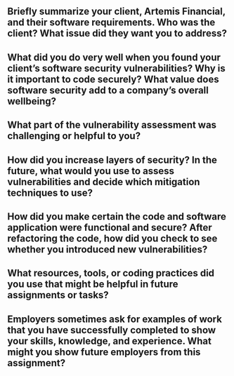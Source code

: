 ## Briefly summarize your client, Artemis Financial, and their software requirements. Who was the client? What issue did they want you to address?

## What did you do very well when you found your client’s software security vulnerabilities? Why is it important to code securely? What value does software security add to a company’s overall wellbeing?

## What part of the vulnerability assessment was challenging or helpful to you?

## How did you increase layers of security? In the future, what would you use to assess vulnerabilities and decide which mitigation techniques to use?

## How did you make certain the code and software application were functional and secure? After refactoring the code, how did you check to see whether you introduced new vulnerabilities?

## What resources, tools, or coding practices did you use that might be helpful in future assignments or tasks?

## Employers sometimes ask for examples of work that you have successfully completed to show your skills, knowledge, and experience. What might you show future employers from this assignment?
